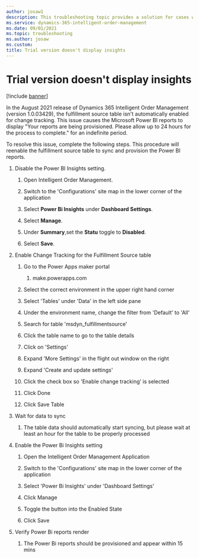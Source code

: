 ```yaml
---
author: josaw1
description: This troubleshooting topic provides a solution for cases where Power BI reports for Dynamics 365 Intelligent Order Management don't provision.
ms.service: dynamics-365-intelligent-order-management
ms.date: 09/01/2021
ms.topic: troubleshooting
ms.author: josaw
ms.custom: 
title: Trial version doesn't display insights
---
```



# Trial version doesn't display insights

[!include [banner](includes/banner.md)]

In the August 2021 release of Dynamics 365 Intelligent Order Management (version 1.0.03429), the fulfillment source table isn't automatically enabled for change tracking. This issue causes the Microsoft Power BI reports to display "Your reports are being provisioned. Please allow up to 24 hours for the process to complete." for an indefinite period. 

To resolve this issue, complete the following steps. This procedure will reenable the fulfillment source table to sync and provision the Power BI reports.

1.  Disable the Power BI Insights setting.

    1.  Open Intelligent Order Management.

    2.  Switch to the 'Configurations' site map in the lower corner of the application <!-- which corner? is this a button? rewrite this step -->

    3.  Select **Power Bi Insights** under **Dashboard Settings**.

    4.  Select **Manage**.

    5.  Under **Summary**,set the **Statu** toggle to **Disabled**.

    6.  Select **Save**.

2.  Enable Change Tracking for the Fulfillment Source table

    1.  Go to the Power Apps maker portal

        1.  make.powerapps.com

    2.  Select the correct environment in the upper right hand corner

    3.  Select 'Tables' under 'Data' in the left side pane

    4.  Under the environment name, change the filter from 'Default' to 'All'

    5.  Search for table 'msdyn\_fulfillmentsource'

    6.  Click the table name to go to the table details

    7.  Click on 'Settings'

    8.  Expand 'More Settings' in the flight out window on the right

    9.  Expand 'Create and update settings'

    10. Click the check box so 'Enable change tracking' is selected

    11. Click Done

    12. Click Save Table

3.  Wait for data to sync

    1.  The table data should automatically start syncing, but please wait at least an hour for the table to be properly processed

4.  Enable the Power Bi Insights setting

    1.  Open the Intelligent Order Management Application

    2.  Switch to the 'Configurations' site map in the lower corner of the application

    3.  Select 'Power Bi Insights' under 'Dashboard Settings'

    4.  Click Manage

    5.  Toggle the button into the Enabled State

    6.  Click Save

5.  Verify Power Bi reports render

    1.  The Power Bi reports should be provisioned and appear within 15 mins
